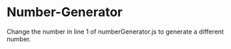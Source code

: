 # Number-Generator
Change the number in line 1 of numberGenerator.js to generate a different number.
